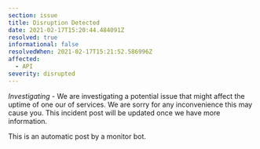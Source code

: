 ```yaml
---
section: issue
title: Disruption Detected
date: 2021-02-17T15:20:44.484091Z
resolved: true
informational: false
resolvedWhen: 2021-02-17T15:21:52.586996Z
affected:
  - API
severity: disrupted
---
```

*Investigating* - We are investigating a potential issue that might affect the uptime of one our of services. We are sorry for any inconvenience this may cause you. This incident post will be updated once we have more information.

This is an automatic post by a monitor bot.
        